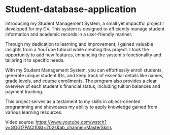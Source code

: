 # Student-database-application

Introducing my Student Management System, a small yet impactful project I developed for my CV. This system is designed to efficiently manage student information and academic records in a user-friendly manner.

Through my dedication to learning and improvement, I gained valuable insights from a YouTube tutorial while creating this project. I took the opportunity to add new features, enhancing the system's functionality and tailoring it to specific needs.

With my Student Management System, you can effortlessly enroll students, generate unique student IDs, and keep track of essential details like names, grade levels, and course enrollments. The program also provides a clear overview of each student's financial status, including tuition balances and payment tracking.

This project serves as a testament to my skills in object-oriented programming and showcases my ability to apply knowledge gained from various learning resources.

Video source: https://www.youtube.com/watch?v=GOGt7PACl10&t=202s&ab_channel=MasterSkills

